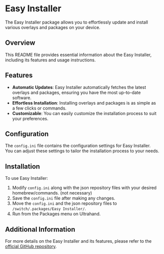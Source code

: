 # Easy Installer

The Easy Installer package allows you to effortlessly update and install various overlays and packages on your device.

## Overview

This README file provides essential information about the Easy Installer, including its features and usage instructions.

## Features

- **Automatic Updates**: Easy Installer automatically fetches the latest overlays and packages, ensuring you have the most up-to-date software.
- **Effortless Installation**: Installing overlays and packages is as simple as a few clicks or commands.
- **Customizable**: You can easily customize the installation process to suit your preferences.

## Configuration

The `config.ini` file contains the configuration settings for Easy Installer. You can adjust these settings to tailor the installation process to your needs.

## Installation

To use Easy Installer:

1. Modify `config.ini` along with the json repository files with your desired homebrew/commands. (not necessary)
2. Save the `config.ini` file after making any changes.
3. Move the `config.ini` and the json repository files to `/switch/.packages/Easy Installer/`.
4. Run from the Packages menu on Ultrahand.

## Additional Information

For more details on the Easy Installer and its features, please refer to the [official GitHub repository](https://github.com/ppkantorski/Ultrahand-Overlay).
